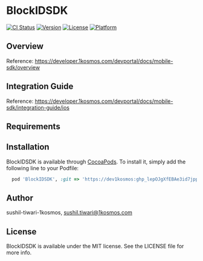 # BlockIDSDK

[![CI Status](https://img.shields.io/travis/sushil-tiwari-1kosmos/BlockIDSDK.svg?style=flat)](https://travis-ci.org/sushil-tiwari-1kosmos/BlockIDSDK)
[![Version](https://img.shields.io/cocoapods/v/BlockIDSDK.svg?style=flat)](https://cocoapods.org/pods/BlockIDSDK)
[![License](https://img.shields.io/cocoapods/l/BlockIDSDK.svg?style=flat)](https://cocoapods.org/pods/BlockIDSDK)
[![Platform](https://img.shields.io/cocoapods/p/BlockIDSDK.svg?style=flat)](https://cocoapods.org/pods/BlockIDSDK)

## Overview

Reference: https://developer.1kosmos.com/devportal/docs/mobile-sdk/overview 

## Integration Guide
Reference: https://developer.1kosmos.com/devportal/docs/mobile-sdk/integration-guide/ios

## Requirements

## Installation

BlockIDSDK is available through [CocoaPods](https://cocoapods.org). To install
it, simply add the following line to your Podfile:

```ruby
  pod 'BlockIDSDK', :git => 'https://dev1kosmos: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@github.com/1KBlockID/ios-blockidsdk.git', :tag => '1.6.20'
```

## Author

sushil-tiwari-1kosmos, sushil.tiwari@1kosmos.com

## License

BlockIDSDK is available under the MIT license. See the LICENSE file for more info.
